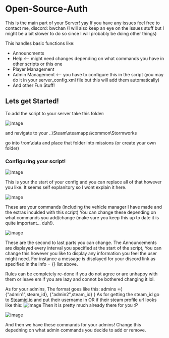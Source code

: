 # Open-Source-Auth

This is the main part of your Server! yay
If you have any issues feel free to contact me, discord: bwchan (I will also keep an eye on the issues stuff but I might be a bit slower to do so since I will probably be doing other things)

This handles basic functions like:
- Announcments
- Help <-- might need changes depending on what commands you have in other scripts or this one
- Player Management
- Admin Management <-- you have to configure this in the script (you may do it in your server_config.xml file but this will add them automatically)
- And other Fun Stuff!

## Lets get Started!

To add the script to your server take this folder:

![image](https://github.com/user-attachments/assets/c4f707c2-61f9-4d92-8b05-bc294dc0359c)

and navigate to your ..\Steam\steamapps\common\Stormworks

go into \rom\data and place that folder into missions (or create your own folder)

### Configuring your script!
![image](https://github.com/user-attachments/assets/a27edfd1-5c99-4ae9-9ae7-1f7f43b3209b)

This is your the start of your config and you can replace all of that however you like.
It seems self explanitory so I wont explain it here.

![image](https://github.com/user-attachments/assets/7b74f4fc-a0af-4ce8-be8f-0a8e8d0ccc8c)

These are your commands (including the vehicle manager I have made and the extras inculded with this script)
You can change these depending on what commands you add/change (make sure you keep this up to date it is quite important... duh!).

![image](https://github.com/user-attachments/assets/64995e1d-cea9-4cf0-af9e-72c84d09c122)

These are the second to last parts you can change.
The Announcements are displayed every interval you specified at the start of the script, You can change this however you like to display any information you feel the user might need.
For instance a message is displayed for your discord link as specified in the info = {} list above.

Rules can be completely re-done if you do not agree or are unhappy with them or leave em if you are lazy and connot be bothered changing it lol.

As for your admins,
The format goes like this:
admins ={
  {"admin1",steam_id},
  {"admin2",steam_id}
}
As for getting the steam_id go to [Steamid.io](https://steamid.io) and put their username in OR
if their steam profile url looks like this: ![image](https://github.com/user-attachments/assets/6af2e3d4-236e-44d0-9b00-82c31e7c104d)
Then it is pretty much already there for you :P

![image](https://github.com/user-attachments/assets/ffb21fa9-1c03-427a-8d84-8be4627199e2)

And then we have these commands for your admins!
Change this depedning on what admin commands you decide to add or remove.
